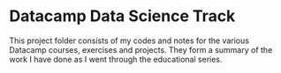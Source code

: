 # Datacamp Data Science Track

This project folder consists of my codes and notes for the various Datacamp courses, exercises and projects. They form a summary of the work I have done as I went through the educational series.
